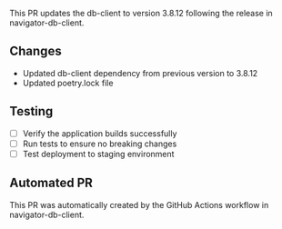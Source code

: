 This PR updates the db-client to version 3.8.12 following the release in navigator-db-client.

## Changes
- Updated db-client dependency from previous version to 3.8.12
- Updated poetry.lock file

## Testing
- [ ] Verify the application builds successfully
- [ ] Run tests to ensure no breaking changes
- [ ] Test deployment to staging environment

## Automated PR
This PR was automatically created by the GitHub Actions workflow in navigator-db-client.
